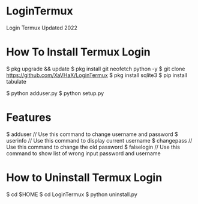 # LoginTermux
Login Termux Updated 2022

# How To Install Termux Login
$ pkg upgrade && update
$ pkg install git neofetch python -y
$ git clone https://github.com/XaVHaX/LoginTermux
$ pkg install sqlite3
$ pip install tabulate

$ python adduser.py
$ python setup.py

# Features
$ adduser // Use this command to change username and password
$ userinfo // Use this command to display current username
$ changepass // Use this command to change the old password
$ falselogin // Use this command to show list of wrong input password and username

# How to Uninstall Termux Login
$ cd $HOME
$ cd LoginTermux
$ python uninstall.py

